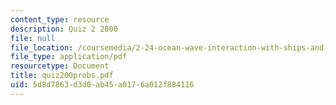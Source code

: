 ```yaml
---
content_type: resource
description: Quiz 2 2000
file: null
file_location: /coursemedia/2-24-ocean-wave-interaction-with-ships-and-offshore-energy-systems-13-022-spring-2002/5d8d7863d3d0ab45a0176a012f884116_quiz200probs.pdf
file_type: application/pdf
resourcetype: Document
title: quiz200probs.pdf
uid: 5d8d7863-d3d0-ab45-a017-6a012f884116
---
```

